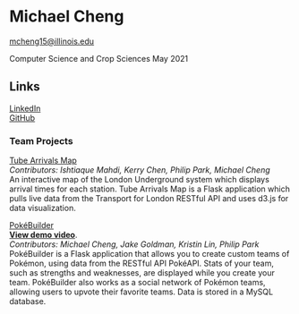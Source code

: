 # Michael Cheng
[mcheng15@illinois.edu](mailto:mcheng15@illinois.edu)

Computer Science and Crop Sciences
May 2021

## Links
[LinkedIn](https://www.linkedin.com/in/michael-cheng-821647161/)  
[GitHub](https://github.com/mcheng3)

### Team Projects
[Tube Arrivals Map](https://github.com/mcheng3/TubeArrivalsMap)  
_Contributors: Ishtiaque Mahdi, Kerry Chen, Philip Park, Michael Cheng_  
An interactive map of the London Underground system which displays arrival times for each station. Tube Arrivals Map is a Flask application which pulls live data from the Transport for London RESTful API and uses d3.js for data visualization.  

[PokéBuilder](https://github.com/mcheng3/PokeBuilder)  
[ **View demo video**](https://www.youtube.com/watch?v=XTyc5oLf238).  
 _Contributors: Michael Cheng, Jake Goldman, Kristin Lin, Philip Park_   
PokéBuilder is a Flask application that allows you to create custom teams of Pokémon, using data from the RESTful API PokéAPI. Stats of your team, such as strengths and weaknesses, are displayed while you create your team. PokéBuilder also works as a social network of Pokémon teams, allowing users to upvote their favorite teams. Data is stored in a MySQL database.
